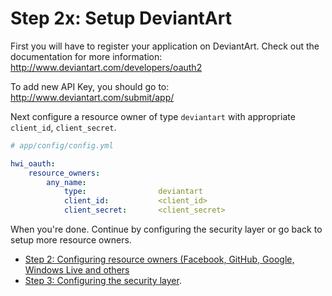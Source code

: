 Step 2x: Setup DeviantArt
=========================
First you will have to register your application on DeviantArt. Check out the
documentation for more information: http://www.deviantart.com/developers/oauth2

To add new API Key, you should go to: http://www.deviantart.com/submit/app/

Next configure a resource owner of type `deviantart` with appropriate
`client_id`, `client_secret`.

```yaml
# app/config/config.yml

hwi_oauth:
    resource_owners:
        any_name:
            type:                deviantart
            client_id:           <client_id>
            client_secret:       <client_secret>
```

When you're done. Continue by configuring the security layer or go back to
setup more resource owners.

- [Step 2: Configuring resource owners (Facebook, GitHub, Google, Windows Live and others](../2-configuring_resource_owners.md)
- [Step 3: Configuring the security layer](../3-configuring_the_security_layer.md).
